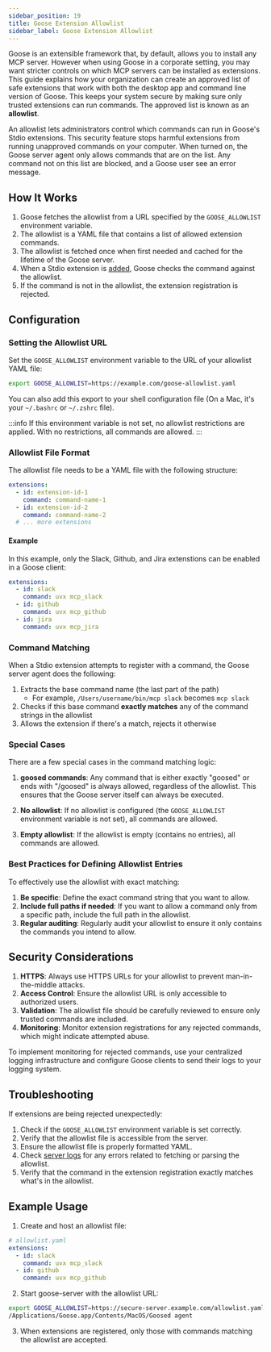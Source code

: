 ```yaml
---
sidebar_position: 19
title: Goose Extension Allowlist
sidebar_label: Goose Extension Allowlist
---
```


Goose is an extensible framework that, by default, allows you to install any MCP server. However when using Goose in a corporate setting, you may want stricter controls on which MCP servers can be installed as extensions. This guide explains how your organization can create an approved list of safe extensions that work with both the desktop app and command line version of Goose. This keeps your system secure by making sure only trusted extensions can run commands. The approved list is known as an **allowlist**.

An allowlist lets administrators control which commands can run in Goose's Stdio extensions. This security feature stops harmful extensions from running unapproved commands on your computer. When turned on, the Goose server agent only allows commands that are on the list. Any command not on this list are blocked, and a Goose user see an error message.


## How It Works

1. Goose fetches the allowlist from a URL specified by the `GOOSE_ALLOWLIST` environment variable.
2. The allowlist is a YAML file that contains a list of allowed extension commands.
3. The allowlist is fetched once when first needed and cached for the lifetime of the Goose server.
4. When a Stdio extension is [added](/docs/getting-started/using-extensions#adding-extensions), Goose checks the command against the allowlist.
5. If the command is not in the allowlist, the extension registration is rejected.

## Configuration

### Setting the Allowlist URL

Set the `GOOSE_ALLOWLIST` environment variable to the URL of your allowlist YAML file:

```bash
export GOOSE_ALLOWLIST=https://example.com/goose-allowlist.yaml
```

You can also add this export to your shell configuration file (On a Mac, it's your `~/.bashrc` or `~/.zshrc` file). 

:::info
If this environment variable is not set, no allowlist restrictions are applied. With no restrictions, all commands are allowed.
:::

### Allowlist File Format

The allowlist file needs to be a YAML file with the following structure:

```yaml
extensions:
  - id: extension-id-1
    command: command-name-1
  - id: extension-id-2
    command: command-name-2
  # ... more extensions
```

#### Example
In this example, only the Slack, Github, and Jira extenstions can be enabled in a Goose client: 
```yaml
extensions:
  - id: slack
    command: uvx mcp_slack
  - id: github
    command: uvx mcp_github
  - id: jira
    command: uvx mcp_jira
```

### Command Matching

When a Stdio extension attempts to register with a command, the Goose server agent does the following:

1. Extracts the base command name (the last part of the path)
   - For example, `/Users/username/bin/mcp slack` becomes `mcp slack`
2. Checks if this base command **exactly matches** any of the command strings in the allowlist
3. Allows the extension if there's a match, rejects it otherwise

### Special Cases

There are a few special cases in the command matching logic:

1. **goosed commands**: Any command that is either exactly "goosed" or ends with "/goosed" is always allowed, regardless of the allowlist. This ensures that the Goose server itself can always be executed.

2. **No allowlist**: If no allowlist is configured (the `GOOSE_ALLOWLIST` environment variable is not set), all commands are allowed.

3. **Empty allowlist**: If the allowlist is empty (contains no entries), all commands are allowed.

### Best Practices for Defining Allowlist Entries

To effectively use the allowlist with exact matching:

1. **Be specific**: Define the exact command string that you want to allow.
2. **Include full paths if needed**: If you want to allow a command only from a specific path, include the full path in the allowlist.
3. **Regular auditing**: Regularly audit your allowlist to ensure it only contains the commands you intend to allow.

## Security Considerations

1. **HTTPS**: Always use HTTPS URLs for your allowlist to prevent man-in-the-middle attacks.
2. **Access Control**: Ensure the allowlist URL is only accessible to authorized users.
3. **Validation**: The allowlist file should be carefully reviewed to ensure only trusted commands are included.
4. **Monitoring**: Monitor extension registrations for any rejected commands, which might indicate attempted abuse.

To implement monitoring for rejected commands, use your centralized logging infrastructure and configure Goose clients to send their logs to your logging system.

## Troubleshooting

If extensions are being rejected unexpectedly:

1. Check if the `GOOSE_ALLOWLIST` environment variable is set correctly.
2. Verify that the allowlist file is accessible from the server.
3. Ensure the allowlist file is properly formatted YAML.
4. Check [server logs](/docs/guides/logs) for any errors related to fetching or parsing the allowlist.
5. Verify that the command in the extension registration exactly matches what's in the allowlist.

## Example Usage

1. Create and host an allowlist file:

```yaml
# allowlist.yaml
extensions:
  - id: slack
    command: uvx mcp_slack
  - id: github
    command: uvx mcp_github
```

2. Start goose-server with the allowlist URL:

```bash
export GOOSE_ALLOWLIST=https://secure-server.example.com/allowlist.yaml
/Applications/Goose.app/Contents/MacOS/Goosed agent
```

3. When extensions are registered, only those with commands matching the allowlist are accepted.